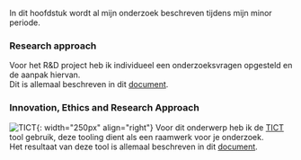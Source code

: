 In dit hoofdstuk wordt al mijn onderzoek beschreven tijdens mijn minor periode.

### Research approach
Voor het R&D project heb ik individueel een onderzoeksvragen opgesteld en de aanpak hiervan. <br>
Dit is allemaal beschreven in dit 
<a href="./files/TvH_Research_Approach.docx" download>document</a>.

### Innovation, Ethics and Research Approach
![TICT](https://tict.io/images/tict-logo.png){: width="250px" align="right"}
Voor dit onderwerp heb ik de [TICT](https://tict.io/) tool gebruik, deze tooling dient als een raamwerk voor je onderzoek. <br>
Het resultaat van deze tool is allemaal beschreven in dit 
<a href="./files/TvH_TICT.pdf" download>document</a>.

